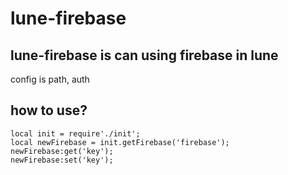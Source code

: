 # lune-firebase

## lune-firebase is can using firebase in lune 
config is path, auth

## how to use?
```luau
local init = require'./init';
local newFirebase = init.getFirebase('firebase');
newFirebase:get('key');
newFirebase:set('key');
```
